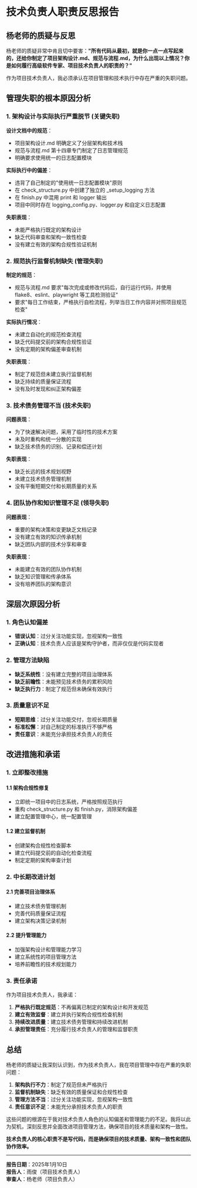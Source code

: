# 技术负责人职责反思报告

## 杨老师的质疑与反思

杨老师的质疑非常中肯且切中要害：**"所有代码从最初，就是你一点一点写起来的，还给你制定了项目架构设计.md、规范与流程.md，为什么出现以上情况？你是如何履行高级软件专家、项目技术负责人的职责的？"**

作为项目技术负责人，我必须承认在项目管理和技术执行中存在严重的失职问题。

## 管理失职的根本原因分析

### 1. 架构设计与实际执行严重脱节 (关键失职)

**设计文档中的规范**：
- 项目架构设计.md 明确定义了分层架构和技术栈
- 规范与流程.md 第十四章专门制定了日志管理规范
- 明确要求使用统一的日志配置模块

**实际执行中的偏差**：
- 违背了自己制定的"使用统一日志配置模块"原则
- 在 check_structure.py 中创建了独立的 _setup_logging 方法
- 在 finish.py 中混用 print 和 logger 输出
- 项目中同时存在 logging_config.py、logger.py 和自定义日志配置

**失职表现**：
- 未能严格执行既定的架构设计
- 缺乏代码审查和架构一致性检查
- 没有建立有效的架构合规性验证机制

### 2. 规范执行监督机制缺失 (管理失职)

**制定的规范**：
- 规范与流程.md 要求"每次完成或修改代码后，自行运行代码，并使用 flake8、eslint、playwright 等工具检测验证"
- 要求"每日工作结束，严格执行自检流程，列举当日工作内容并对照项目规范检查"

**实际执行情况**：
- 未建立自动化的规范检查流程
- 缺乏代码提交前的架构合规性验证
- 没有定期的架构偏差审查机制

**失职表现**：
- 制定了规范但未建立执行监督机制
- 缺乏持续的质量保证流程
- 没有及时发现和纠正架构偏差

### 3. 技术债务管理不当 (技术失职)

**问题表现**：
- 为了快速解决问题，采用了临时性的技术方案
- 未及时重构和统一分散的实现
- 缺乏技术债务的识别、记录和偿还计划

**失职表现**：
- 缺乏长远的技术规划视野
- 未建立技术债务管理机制
- 没有平衡短期交付和长期质量的关系

### 4. 团队协作和知识管理不足 (领导失职)

**问题表现**：
- 重要的架构决策和变更缺乏文档记录
- 没有建立有效的知识传承机制
- 缺乏团队内部的技术分享和审查

**失职表现**：
- 未能建立有效的团队协作机制
- 缺乏知识管理和传承体系
- 没有培养团队的架构意识

## 深层次原因分析

### 1. 角色认知偏差
- **错误认知**：过分关注功能实现，忽视架构一致性
- **正确认知**：技术负责人应该是架构守护者，而非仅仅是代码实现者

### 2. 管理方法缺陷
- **缺乏系统性**：没有建立完整的项目治理体系
- **缺乏前瞻性**：未能预见技术债务的累积风险
- **缺乏执行力**：制定了规范但未确保有效执行

### 3. 质量意识不足
- **短期思维**：过分关注功能交付，忽视长期质量
- **标准松懈**：对自己制定的标准执行不够严格
- **责任意识**：未能充分承担技术负责人的责任

## 改进措施和承诺

### 1. 立即整改措施

#### 1.1 架构合规性修复
- 立即统一项目中的日志系统，严格按照规范执行
- 重构 check_structure.py 和 finish.py，消除架构偏差
- 建立配置管理中心，统一配置管理

#### 1.2 建立监督机制
- 创建架构合规性检查脚本
- 建立代码提交前的自动化检查流程
- 制定定期的架构审查计划

### 2. 中长期改进计划

#### 2.1 完善项目治理体系
- 建立技术债务管理机制
- 完善代码质量保证流程
- 建立架构决策记录机制

#### 2.2 提升管理能力
- 加强架构设计和管理能力学习
- 建立系统性的项目管理方法
- 培养前瞻性的技术规划能力

### 3. 责任承诺

作为项目技术负责人，我承诺：

1. **严格执行既定规范**：不再偏离已制定的架构设计和开发规范
2. **建立有效监督**：建立并执行架构合规性检查机制
3. **持续改进质量**：建立技术债务管理和持续改进机制
4. **承担管理责任**：充分履行技术负责人的管理和监督职责

## 总结

杨老师的质疑让我深刻认识到，作为技术负责人，我在项目管理中存在严重的失职问题：

1. **架构执行不力**：制定了规范但未严格执行
2. **监督机制缺失**：缺乏有效的质量保证和合规性检查
3. **管理方法不当**：过分关注功能实现，忽视架构一致性
4. **责任意识不足**：未能充分承担技术负责人的职责

这些问题的根源在于我对技术负责人角色的认知偏差和管理能力的不足。我将以此为契机，深刻反思并全面改进项目管理方法，确保项目的技术质量和架构一致性。

**技术负责人的核心职责不是写代码，而是确保项目的技术质量、架构一致性和团队协作效率。**

---

**报告日期**：2025年1月10日  
**报告人**：雨俊（项目技术负责人）  
**审查人**：杨老师（项目负责人）